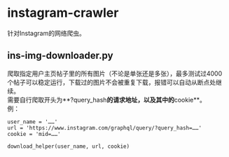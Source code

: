 # instagram-crawler
针对Instagram的网络爬虫。  
## ins-img-downloader.py
爬取指定用户主页帖子里的所有图片（不论是单张还是多张），最多测试过4000个帖子可以稳定运行，下载过的图片不会被重复下载，报错可以自动从断点处继续。  
需要自行爬取开头为**?query_hash**的请求地址，以及其中的**cookie**。  
例：  
```
user_name = '……'  
url = 'https://www.instagram.com/graphql/query/?query_hash=……'  
cookie = 'mid=……'  
  
download_helper(user_name, url, cookie)  
```
